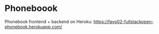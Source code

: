 # Phoneboook

Phonebook frontend + backend on Heroku: https://favo02-fullstackopen-phonebook.herokuapp.com/